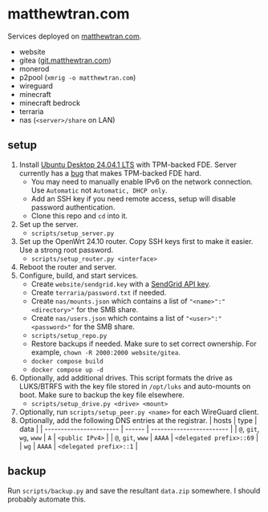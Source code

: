 # matthewtran.com

Services deployed on [matthewtran.com](https://matthewtran.com).

- website
- gitea ([git.matthewtran.com](https://git.matthewtran.com))
- monerod
- p2pool (`xmrig -o matthewtran.com`)
- wireguard
- minecraft
- minecraft bedrock
- terraria
- nas (`<server>/share` on LAN)

## setup

1. Install [Ubuntu Desktop 24.04.1 LTS](https://ubuntu.com/download/desktop) with TPM-backed FDE. Server currently has a [bug](https://bugs.launchpad.net/ubuntu/+source/cryptsetup/+bug/1980018) that makes TPM-backed FDE hard.
    - You may need to manually enable IPv6 on the network connection. Use `Automatic` not `Automatic, DHCP only`.
    - Add an SSH key if you need remote access, setup will disable password authentication.
    - Clone this repo and `cd` into it.
2. Set up the server.
    - `scripts/setup_server.py`
3. Set up the OpenWrt 24.10 router. Copy SSH keys first to make it easier. Use a strong root password.
    - `scripts/setup_router.py <interface>`
4. Reboot the router and server.
5. Configure, build, and start services.
    - Create `website/sendgrid.key` with a [SendGrid API key](https://app.sendgrid.com/settings/api_keys).
    - Create `terraria/password.txt` if needed.
    - Create `nas/mounts.json` which contains a list of `"<name>":"<directory>"` for the SMB share.
    - Create `nas/users.json` which contains a list of `"<user>":"<password>"` for the SMB share.
    - `scripts/setup_repo.py`
    - Restore backups if needed. Make sure to set correct ownership. For example, `chown -R 2000:2000 website/gitea`.
    - `docker compose build`
    - `docker compose up -d`
6. Optionally, add additional drives. This script formats the drive as LUKS/BTRFS with the key file stored in `/opt/luks` and auto-mounts on boot. Make sure to backup the key file elsewhere.
    - `scripts/setup_drive.py <drive> <mount>`
7. Optionally, run `scripts/setup_peer.py <name>` for each WireGuard client.
8. Optionally, add the following DNS entries at the registrar.
    | hosts                   | type   | data                     |
    | ----------------------- | ------ | ------------------------ |
    | `@`, `git`, `wg`, `www` | `A`    | `<public IPv4>`          |
    | `@`, `git`, `www`       | `AAAA` | `<delegated prefix>::69` |
    | `wg`                    | `AAAA` | `<delegated prefix>::1`  |

## backup

Run `scripts/backup.py` and save the resultant `data.zip` somewhere. I should probably automate this.
